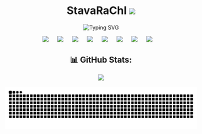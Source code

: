 
<h1 align="center">StavaRaChI <img src="https://github.com/blackcater/blackcater/raw/main/images/Hi.gif" height="32"/></h1>
<p align="center">
<img src="https://readme-typing-svg.demolab.com?font=inter&weight=500&size=30&pause=1000&color=FFFFFF&center=true&vCenter=true&width=535&lines=A+Backend+developer+from+Russia" alt="Typing SVG" />
<p>

<p align="center">
<img height="60" src="https://skillicons.dev/icons?i=java" />
<img width="15"/>
<img height="60" src="https://skillicons.dev/icons?i=python" />
<img width="15"/>
<img height="60" src="https://skillicons.dev/icons?i=spring" />
<img width="15"/>
<img height="60" src="https://skillicons.dev/icons?i=fastapi" />
<img width="15"/>
<img height="60" src="https://skillicons.dev/icons?i=idea" />
<img width="15"/>
<img height="60" src="https://skillicons.dev/icons?i=pycharm" />
<img width="15"/>
<img height="60" src="https://skillicons.dev/icons?i=postman" />
<img width="15"/>
<img height="60" src="https://skillicons.dev/icons?i=docker" />
<img width="15"/>
</p>

<h2 align="center">📊 GitHub Stats:</h2>
<p align="center">
<img src="https://github-readme-stats.vercel.app/api?username=StavaRaChl&theme=bear&show_icons=true&hide_border=true&count_private=true&locale=ru">
<p>

<p align="center"> <img src="https://github.com/StavaRaChl/StavaRaChl/blob/output/github-contribution-grid-snake-dark.svg?palette=github-dark"> </p>
